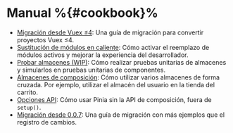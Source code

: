 # Manual %{#cookbook}%

- [Migración desde Vuex ≤4](./migration-vuex.md): Una guía de migración para convertir proyectos Vuex ≤4.
- [Sustitución de módulos en caliente](./hot-module-replacement.md): Cómo activar el reemplazo de módulos activos y mejorar la experiencia del desarrollador.
- [Probar almacenes (WIP)](./testing.md): Cómo realizar pruebas unitarias de almacenes y simularlos en pruebas unitarias de componentes.
- [Almacenes de composición](./composing-stores.md): Cómo utilizar varios almacenes de forma cruzada. Por ejemplo, utilizar el almacén del usuario en la tienda del carrito.
- [Opciones API](./options-api.md): Cómo usar Pinia sin la API de composición, fuera de `setup()`.
- [Migración desde 0.0.7](./migration-0-0-7.md): Una guía de migración con más ejemplos que el registro de cambios.